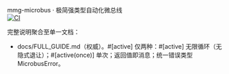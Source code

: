 mmg-microbus · 极简强类型自动化微总线  
[![CI](https://github.com/eternamaze/mmg-microbus/actions/workflows/ci.yml/badge.svg)](https://github.com/eternamaze/mmg-microbus/actions/workflows/ci.yml)

完整说明聚合至单一文档：
- docs/FULL_GUIDE.md（权威）。#[active] 仅两种：#[active] 无限循环（无隐式退让）；#[active(once)] 单次；返回值即消息；统一错误类型 MicrobusError。
